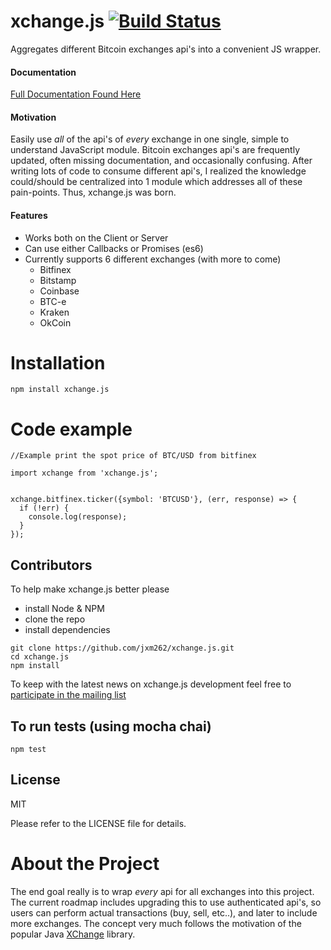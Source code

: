 xchange.js  [![Build Status](https://travis-ci.org/jxm262/xchange.js.svg?branch=master)](https://travis-ci.org/jxm262/xchange.js)  
==========  

Aggregates different Bitcoin exchanges api's into a convenient JS wrapper.  


#### Documentation
[Full Documentation Found Here](https://jxm262.github.io/xchange.js/)


#### Motivation
Easily use _all_ of the api's of _every_ exchange in one single, simple to understand JavaScript module.  Bitcoin exchanges api's are frequently updated, often missing documentation, and occasionally confusing.  After writing lots of code to consume different api's, I realized the knowledge could/should be centralized into 1 module which addresses all of these pain-points.  Thus, xchange.js was born.  


#### Features
- Works both on the Client or Server
- Can use either Callbacks or Promises (es6)  
- Currently supports 6 different exchanges (with more to come)
   - Bitfinex
   - Bitstamp
   - Coinbase
   - BTC-e
   - Kraken
   - OkCoin
   

Installation
=======
```
npm install xchange.js
```

   
Code example
=======
```  
//Example print the spot price of BTC/USD from bitfinex  

import xchange from 'xchange.js';

  
xchange.bitfinex.ticker({symbol: 'BTCUSD'}, (err, response) => {
  if (!err) {
    console.log(response);
  }
});
```
  
  
## Contributors

To help make xchange.js better please

- install Node & NPM
- clone the repo
- install dependencies  


```
git clone https://github.com/jxm262/xchange.js.git
cd xchange.js
npm install
```
  
To keep with the latest news on xchange.js development feel free to [participate in the mailing list](https://groups.google.com/forum/#!forum/xchange)
  
## To run tests (using mocha chai)

```
npm test
```  
 
## License
MIT 

Please refer to the LICENSE file for details.
  
About the Project
=================
The end goal really is to wrap _every_ api for all exchanges into this project.  The current roadmap includes upgrading this to use authenticated api's, so users can perform actual transactions (buy, sell, etc..), and later to include more exchanges.  The concept very much follows the motivation of the popular Java [XChange](https://github.com/timmolter/XChange) library.
